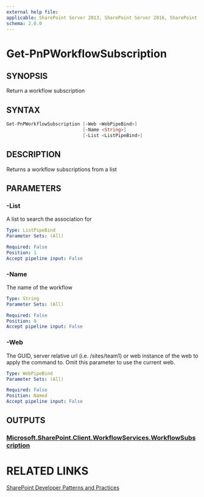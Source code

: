 ```yaml
---
external help file:
applicable: SharePoint Server 2013, SharePoint Server 2016, SharePoint Online
schema: 2.0.0
---
```

# Get-PnPWorkflowSubscription

## SYNOPSIS
Return a workflow subscription

## SYNTAX 

```powershell
Get-PnPWorkflowSubscription [-Web <WebPipeBind>]
                            [-Name <String>]
                            [-List <ListPipeBind>]
```

## DESCRIPTION
Returns a workflow subscriptions from a list

## PARAMETERS

### -List
A list to search the association for

```yaml
Type: ListPipeBind
Parameter Sets: (All)

Required: False
Position: 1
Accept pipeline input: False
```

### -Name
The name of the workflow

```yaml
Type: String
Parameter Sets: (All)

Required: False
Position: 0
Accept pipeline input: False
```

### -Web
The GUID, server relative url (i.e. /sites/team1) or web instance of the web to apply the command to. Omit this parameter to use the current web.

```yaml
Type: WebPipeBind
Parameter Sets: (All)

Required: False
Position: Named
Accept pipeline input: False
```

## OUTPUTS

### [Microsoft.SharePoint.Client.WorkflowServices.WorkflowSubscription](https://msdn.microsoft.com/en-us/library/microsoft.sharepoint.client.workflowservices.workflowsubscription.aspx)

# RELATED LINKS

[SharePoint Developer Patterns and Practices](http://aka.ms/sppnp)